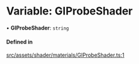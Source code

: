 # Variable: GIProbeShader

• **GIProbeShader**: `string`

#### Defined in

[src/assets/shader/materials/GIProbeShader.ts:1](https://github.com/Orillusion/orillusion/blob/main/src/assets/shader/materials/GIProbeShader.ts#L1)
